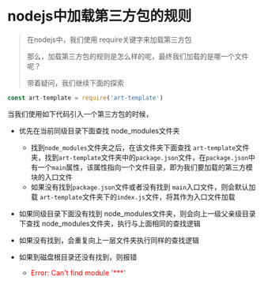# nodejs中加载第三方包的规则

> 在nodejs中，我们使用 require关键字来加载第三方包
>
> 那么，加载第三方包的规则是怎么样的呢，最终我们加载的是哪一个文件呢？
>
> 带着疑问，我们继续下面的探索

~~~js
const art-template = require('art-template')
~~~

当我们使用如下代码引入一个第三方包的时候，

- 优先在当前同级目录下面查找 node_modules文件夹
  - 找到`node_modules`文件夹之后，在该文件夹下面查找 `art-template`文件夹，找到`art-template`文件夹中的`package.json`文件，在`package.json`中有一个`main`属性，该属性指向一个文件目录，即为我们要加载的第三方模块的入口文件
  - 如果没有找到`package.json`文件或者没有找到 `main`入口文件，则会默认加载 `art-template`文件夹下的`index.js`文件，将其作为入口文件加载

- 如果同级目录下面没有找到 node_modules文件夹，则会向上一级父亲级目录下查找 node_modules文件夹，执行与上面相同的查找逻辑
- 如果没有找到，会重复向上一层文件夹执行同样的查找逻辑
- 如果到磁盘根目录还没有找到，则报错
  - <font color=red>Error: Can't find module '***'</font>